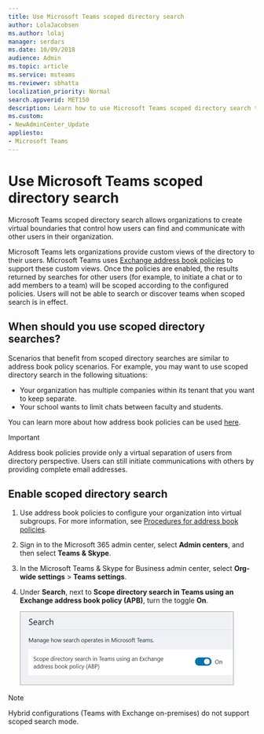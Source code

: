 ```yaml
---
title: Use Microsoft Teams scoped directory search
author: LolaJacobsen
ms.author: lolaj
manager: serdars
ms.date: 10/09/2018
audience: Admin
ms.topic: article
ms.service: msteams
ms.reviewer: sbhatta
localization_priority: Normal
search.appverid: MET150
description: Learn how to use Microsoft Teams scoped directory search to provide customized views of the directory.
ms.custom:
- NewAdminCenter_Update
appliesto: 
- Microsoft Teams
---
```



# Use Microsoft Teams scoped directory search

Microsoft Teams scoped directory search allows organizations to create virtual boundaries that control how users can find and communicate with other users in their organization. 

Microsoft Teams lets organizations provide custom views of the directory to their users. Microsoft Teams uses [Exchange address book policies](https://docs.microsoft.com/Exchange/email-addresses-and-address-books/address-book-policies/address-book-policies?view=exchserver-2019) to support these custom views. Once the policies are enabled, the results returned by searches for other users (for example, to initiate a chat or to add members to a team) will be scoped according to the configured policies. Users will not be able to search or discover teams when scoped search is in effect. 

## When should you use scoped directory searches?

Scenarios that benefit from scoped directory searches are similar to address book policy scenarios. For example, you may want to use scoped directory search in the following situations:

- Your organization has multiple companies within its tenant that you want to keep separate. 
- Your school wants to limit chats between faculty and students. 
 
You can learn more about how address book policies can be used [here](https://docs.microsoft.com/Exchange/email-addresses-and-address-books/address-book-policies/abp-scenarios?view=exchserver-2019).

> [!IMPORTANT]
> Address book policies provide only a virtual separation of users from directory perspective. Users can still initiate communications with others by providing complete email addresses. 

## Enable scoped directory search

1.	Use address book policies to configure your organization into virtual subgroups. For more information, see [Procedures for address book policies](https://docs.microsoft.com/Exchange/email-addresses-and-address-books/address-book-policies/abp-procedures?view=exchserver-2019).

2.  Sign in to the Microsoft 365 admin center, select **Admin centers**, and then select **Teams & Skype**.
 
3.	In the Microsoft Teams & Skype for Business admin center, select **Org-wide settings** > **Teams settings**.

4.	Under **Search**, next to **Scope directory search in Teams using an Exchange address book policy (APB)**, turn the toggle **On**. 

    ![Scoped directory search in Teams & Skype for Business admin center](media/teams-scoped-directory-search-image1.png)

> [!NOTE]
> Hybrid configurations (Teams with Exchange on-premises) do not support scoped search mode. 

